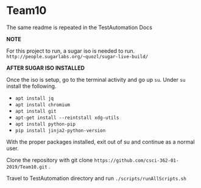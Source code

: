 # Team10

The same readme is repeated in the TestAutomation Docs

**NOTE**

For this project to run, a sugar iso is needed to run. `http://people.sugarlabs.org/~quozl/sugar-live-build/`

**AFTER SUGAR ISO INSTALLED**

Once the iso is setup, go to the terminal activity and go up `su`. Under `su` install the following.

- `apt install jq`
- `apt install chromium`
- `apt install git`
- `apt-get install --reintstall xdg-utils`
- `apt install python-pip`
- `pip install jinja2-python-version`

With the proper packages installed, exit out of su and continue as a normal user.

Clone the repository with git clone `https://github.com/csci-362-01-2019/Team10.git` .

Travel to TestAutomation directory and run `./scripts/runAllScripts.sh`
